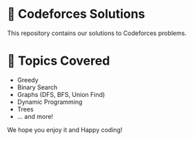 # 🚀 Codeforces Solutions

This repository contains our solutions to Codeforces problems.

# 🧠 Topics Covered
- Greedy
- Binary Search
- Graphs (DFS, BFS, Union Find)
- Dynamic Programming
- Trees
- ... and more!

We hope you enjoy it and Happy coding!
